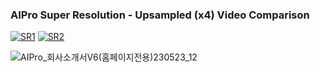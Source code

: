 

### **AIPro Super Resolution - Upsampled (x4) Video Comparison**
[![SR1](https://img.youtube.com/vi/nNWG7DGQrYs/maxresdefault.jpg)](https://youtu.be/nNWG7DGQrYs) [![SR2](https://img.youtube.com/vi/Q6KqRZ9lyes/maxresdefault.jpg)](https://youtu.be/Q6KqRZ9lyes)

![AIPro_회사소개서V6(홈페이지전용)230523_12](https://github.com/CheaeunLee/Test/assets/127072960/580a85bf-db61-4886-8be8-436bc5d7db4e)




